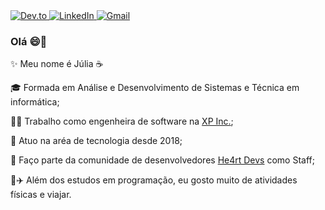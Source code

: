 
<!-- Social Media -->
<div>
  <a href="https://dev.to/juliavaz" target="_blank">
    <img src="https://img.shields.io/badge/dev.to-0A0A0A?style=flat-square&logo=devdotto&logoColor=white" alt="Dev.to"/>
  </a>
  <a href="https://www.linkedin.com/in/julia-vaz/" target="_blank">
    <img src="https://img.shields.io/badge/LinkedIn-0077B5?style=flat-square&logo=linkedin&logoColor=white" alt="LinkedIn"/>
  </a>
  <a href="mailto:juvaz.gomes@gmail.com?subject=Assunto" target="_blank">
    <img src="https://img.shields.io/badge/GMAIL-D14836?style=flat-square;for-the-badge&logo=gmail&logoColor=white&link=mailto:juvaz.gomes@gmail.com" alt="Gmail"/>
  </a>
</div>

### Olá 😄👋

✨ Meu nome é Júlia ☕

🎓 Formada em Análise e Desenvolvimento de Sistemas e Técnica em informática;

👩‍💻 Trabalho como engenheira de software na [XP Inc.](https://www.xpi.com.br/);

🌱 Atuo na aréa de tecnologia desde 2018;

💜 Faço parte da comunidade de desenvolvedores [He4rt Devs](https://heartdevs.com/) como Staff;

🚴✈️ Além dos estudos em programação, eu gosto muito de atividades físicas e viajar.


<!--
**juliavaz/juliavaz** is a ✨ _special_ ✨ repository because its `README.md` (this file) appears on your GitHub profile.

EMOJis: https://github.com/alexandresanlim/Badges4-README.md-Profile#-os-

Here are some ideas to get you started:

- 🔭 I’m currently working on ...
- 🌱 I’m currently learning ...
- 👯 I’m looking to collaborate on ...
- 🤔 I’m looking for help with ...
- 💬 Ask me about ...
- 📫 How to reach me: ...
- 😄 Pronouns: ...
- ⚡ Fun fact: ...
-->

